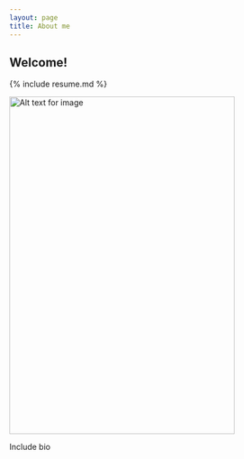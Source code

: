```yaml
---
layout: page 
title: About me
---
```


## Welcome!

{% include resume.md %}

<img src="https://github.com/cristobal-escobar/website/blob/main/images/IMG_0051.png" alt="Alt text for image" height="600" width="400">

Include bio
